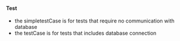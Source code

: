 #### Test
- the simpletestCase is for tests that require no communication with database
- the testCase is for tests that includes database connection
